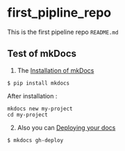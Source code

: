 # first_pipline_repo
This is the first pipeline repo `README.md`

## Test of mkDocs
1. The [Installation of mkDocs](https://www.mkdocs.org/getting-started/)
```
$ pip install mkdocs
```
After installation :
```
mkdocs new my-project
cd my-project
```
2. Also you can [Deploying your docs](https://www.mkdocs.org/user-guide/deploying-your-docs/)
```
$ mkdocs gh-deploy
```